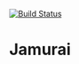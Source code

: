 [![Build Status](https://travis-ci.org/AmaxJ/capstone.svg?branch=master)](https://travis-ci.org/AmaxJ/capstone)

# Jamurai
